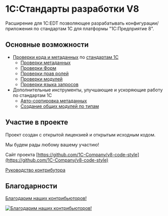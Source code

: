 # 1С:Стандарты разработки V8

Расширение для 1C:EDT позволяющее разрабатывать конфигурации/приложения по стандартам 1С для платформы "1С:Предприятие 8".

## Основные возможности

- [Проверки кода и метаданных](checks/readme.md) по [стандартам 1С](https://its.1c.ru/db/v8std)
   - [Проверки метаданных](checks/md.md)
   - [Проверки Форм](checks/form.md)
   - [Проверки прав ролей](checks/right.md)
   - [Проверки модулей](checks/bsl.md)
   - [Проверки языка запросов](checks/ql.md)
- Дополнительные инструменты, улучшающие и ускоряющие работу по стандартам 1С
   - [Авто-сортировка метаданных](tools/autosort.md)
   - [Создание общих модулей по типам](tools/common-module-types.md)
   
## Участие в проекте

Проект создан с открытой лицензией и открытым исходным кодом.

Мы будем рады любому вашему участию!

Сайт проекта [https://github.com/1C-Company/v8-code-style](https://github.com/1C-Company/v8-code-style)

[Руководство контрибутора](contributing/readme.md)

## Благодарности

[Благодарим наших контрибьюторов!](https://github.com/1C-Company/v8-code-style/graphs/contributors)

[![Благодарим наших контрибьюторов!](https://contrib.rocks/image?repo=1C-Company/v8-code-style)](https://github.com/1C-Company/v8-code-style/graphs/contributors)
